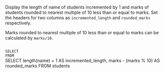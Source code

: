 Display the length of name of students incremented by 1 and marks of students rounded to nearest multiple of 10 less than or equal to marks. Set the headers for two columns as `incremented_length` and `rounded_marks` respectively.

Marks rounded to nearest multiple of 10 less than or equal to marks can be calculated by `marks/10`.

<codeblock language="sql" dbName="students1.db" type="exercise" testMode="fixedInput">
<code>
SELECT
FROM
</code>

<solution>
SELECT length(name) + 1 AS incremented_length, marks - (marks % 10) AS rounded_marks
FROM students
</solution>
</codeblock>